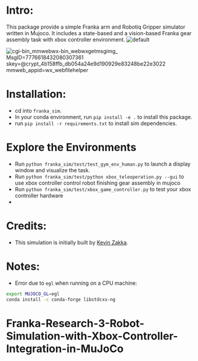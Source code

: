 # Intro:
This package provide a simple Franka arm and Robotiq Gripper simulator written in Mujoco.
It includes a state-based and a vision-based Franka gear assembly task with xbox controller environment.
![default](https://github.com/user-attachments/assets/287d8f8d-0643-45ee-a3f4-d85638544abe)

![_cgi-bin_mmwebwx-bin_webwxgetmsgimg__ MsgID=7776618432080307361 skey=@crypt_4b158ffb_db054a24e9d190929e83248be22e3022 mmweb_appid=wx_webfilehelper](https://github.com/user-attachments/assets/58a1e9aa-0d5a-4ebf-b07c-4a41940b97a3)


# Installation:
- cd into `franka_sim`.
- In your conda environment, run `pip install -e .` to install this package.
- run `pip install -r requirements.txt` to install sim dependencies.

# Explore the Environments
- Run `python franka_sim/test/test_gym_env_human.py` to launch a display window and visualize the task.
- Run `python franka_sim/test/python xbox_teleoperation.py --gui` to use xbox controller control robot finishing gear assembly in mujoco
- Run `python franka_sim/test/xbox_game_controller.py` to test your xbox controller hardware
- 
# Credits:
- This simulation is initially built by [Kevin Zakka](https://kzakka.com/).


# Notes:
- Error due to `egl` when running on a CPU machine:
```bash
export MUJOCO_GL=egl
conda install -c conda-forge libstdcxx-ng
```
# Franka-Research-3-Robot-Simulation-with-Xbox-Controller-Integration-in-MuJoCo
